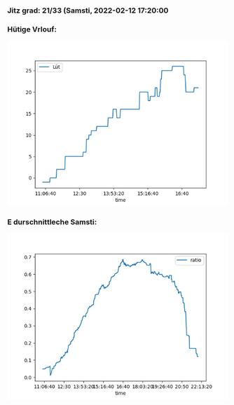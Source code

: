 ### Jitz grad: 21/33 (Samsti, 2022-02-12 17:20:00

### Hütige Vrlouf:
![Graph](Today.png)

### E durschnittleche Samsti:
![Graph](Samsti.png)